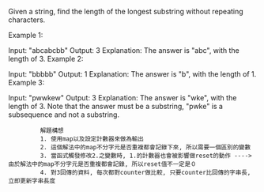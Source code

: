 Given a string, find the length of the longest substring without repeating characters.

Example 1:

Input: "abcabcbb"
Output: 3 
Explanation: The answer is "abc", with the length of 3. 
Example 2:

Input: "bbbbb"
Output: 1
Explanation: The answer is "b", with the length of 1.
Example 3:

Input: "pwwkew"
Output: 3
Explanation: The answer is "wke", with the length of 3. 
             Note that the answer must be a substring, "pwke" is a subsequence and not a substring.
             
             解題構想 
             1. 使用map以及設定計數器來做為輸出
             2. 這個解法中的map不分字元是否重複都會記錄下來, 所以需要一個區別的變數
             3. 當函式觸發修改2.之變數時, 1.的計數器也會被影響做reset的動作 ----> 由於解法中的map不分字元是否重複都會記錄, 所以reset值不一定是０
             4. 對3回傳的資料, 每次都對counter做比較, 只要counter比回傳的字串長, 立即更新字串長度 
             
         
